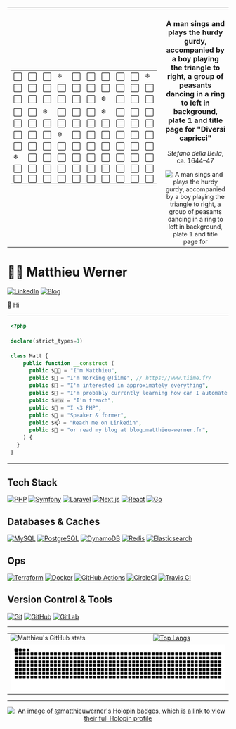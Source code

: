 
<table>
  <tr>
    <td style="width: 70%;"><table>
<tr><td>⬜</td><td>⬜</td><td>⬜</td><td>❄️</td><td>⬜</td><td>⬜</td><td>⬜</td><td>⬜</td><td>⬜</td><td>❄️</td></tr>
<tr><td>⬜</td><td>⬜</td><td>⬜</td><td>⬜</td><td>⬜</td><td>⬜</td><td>⬜</td><td>⬜</td><td>⬜</td><td>⬜</td></tr>
<tr><td>⬜</td><td>⬜</td><td>⬜</td><td>⬜</td><td>⬜</td><td>⬜</td><td>❄️</td><td>⬜</td><td>⬜</td><td>⬜</td></tr>
<tr><td>⬜</td><td>⬜</td><td>❄️</td><td>⬜</td><td>⬜</td><td>⬜</td><td>❄️</td><td>⬜</td><td>⬜</td><td>⬜</td></tr>
<tr><td>⬜</td><td>⬜</td><td>⬜</td><td>⬜</td><td>⬜</td><td>⬜</td><td>⬜</td><td>⬜</td><td>⬜</td><td>⬜</td></tr>
<tr><td>⬜</td><td>⬜</td><td>⬜</td><td>❄️</td><td>⬜</td><td>⬜</td><td>⬜</td><td>⬜</td><td>⬜</td><td>⬜</td></tr>
<tr><td>⬜</td><td>⬜</td><td>⬜</td><td>⬜</td><td>⬜</td><td>⬜</td><td>⬜</td><td>⬜</td><td>⬜</td><td>⬜</td></tr>
<tr><td>❄️</td><td>⬜</td><td>⬜</td><td>⬜</td><td>⬜</td><td>⬜</td><td>⬜</td><td>⬜</td><td>⬜</td><td>⬜</td></tr>
<tr><td>⬜</td><td>⬜</td><td>⬜</td><td>⬜</td><td>⬜</td><td>⬜</td><td>⬜</td><td>⬜</td><td>⬜</td><td>⬜</td></tr>
<tr><td>⬜</td><td>⬜</td><td>⬜</td><td>⬜</td><td>⬜</td><td>⬜</td><td>⬜</td><td>⬜</td><td>⬜</td><td>⬜</td></tr>
</table></td>
    <td style="width: 30%; text-align: center;">
      <h3>A man sings and plays the hurdy gurdy, accompanied by a boy playing the triangle to right, a group of peasants dancing in a ring to left in background, plate 1 and title page for "Diversi capricci"</h3>
      <p><em>Stefano della Bella</em>, ca. 1644–47</p>
      <img src="https://images.metmuseum.org/CRDImages/dp/original/DP817351.jpg" alt="A man sings and plays the hurdy gurdy, accompanied by a boy playing the triangle to right, a group of peasants dancing in a ring to left in background, plate 1 and title page for "Diversi capricci"" style="max-width: 100%;">
    </td>
  </tr>
</table>


# 👨‍💻 Matthieu Werner

[![LinkedIn](https://img.shields.io/badge/LinkedIn-Matthieu%20Werner-blue?style=for-the-badge&logo=linkedin)](https://www.linkedin.com/in/matthieu-werner-2427a5281/) [![Blog](https://img.shields.io/badge/Blog-Matthieu's%20Articles-brightgreen?style=for-the-badge&logo=hashnode)](https://blog.matthieu-werner.fr)


👋 Hi


<table style="border: none; border-collapse: collapse;">
  <tr>
    <td style="width: 50%; vertical-align: top;">

```php
<?php

declare(strict_types=1)

class Matt {
    public function __construct (
      public $👨‍💼 = "I'm Matthieu",
      public $🏢 = "I'm Working @Tiime", // https://www.tiime.fr/
      public $👀 = "I'm interested in approximately everything",
      public $🌱 = "I'm probably currently learning how can I automate useless stuff 🙈",
      public $🇫🇷 = "I'm french",
      public $🐘 = "I <3 PHP",
      public $📢 = "Speaker & former",
      public $📫 = "Reach me on Linkedin",
      public $📝 = "or read my blog at blog.matthieu-werner.fr",
    ) {
  }
}
```

</td>
<td style="width: 50%; text-align: right;">
<img width="100%" src="https://cdn.dribbble.com/users/906441/screenshots/4674322/scubacat_dribbbble.png" alt="Scuba Cat">
</td>
</tr>
</table>

## Tech Stack

[![PHP][PHP]][PHP-url]
[![Symfony][Symfony]][Symfony-url]
[![Laravel][Laravel.com]][Laravel-url]
[![Next.js][Next.js]][Next-url]
[![React][React.js]][React-url]
[![Go][Go]][Go-url]

## Databases & Caches

[![MySQL](https://img.shields.io/badge/MySQL-4479A1?style=for-the-badge&logo=mysql&logoColor=white)](https://www.mysql.com/)
[![PostgreSQL](https://img.shields.io/badge/PostgreSQL-336791?style=for-the-badge&logo=postgresql&logoColor=white)](https://www.postgresql.org/)
[![DynamoDB](https://img.shields.io/badge/DynamoDB-4053D6?style=for-the-badge&logo=amazon-dynamodb&logoColor=white)](https://aws.amazon.com/dynamodb/)
[![Redis](https://img.shields.io/badge/Redis-DC382D?style=for-the-badge&logo=redis&logoColor=white)](https://redis.io/)
[![Elasticsearch](https://img.shields.io/badge/Elasticsearch-005571?style=for-the-badge&logo=elasticsearch&logoColor=white)](https://www.elastic.co/elasticsearch/)

## Ops

[![Terraform](https://img.shields.io/badge/Terraform-623CE4?style=for-the-badge&logo=terraform&logoColor=white)](https://www.terraform.io/)
[![Docker](https://img.shields.io/badge/Docker-2496ED?style=for-the-badge&logo=docker&logoColor=white)](https://www.docker.com/)
[![GitHub Actions](https://img.shields.io/badge/GitHub%20Actions-2088FF?style=for-the-badge&logo=github-actions&logoColor=white)](https://github.com/features/actions)
[![CircleCI](https://img.shields.io/badge/CircleCI-343434?style=for-the-badge&logo=circleci&logoColor=white)](https://circleci.com/)
[![Travis CI](https://img.shields.io/badge/Travis%20CI-3EAAAF?style=for-the-badge&logo=travis-ci&logoColor=white)](https://travis-ci.org/)

## Version Control & Tools

[![Git](https://img.shields.io/badge/Git-F05032?style=for-the-badge&logo=git&logoColor=white)](https://git-scm.com/)
[![GitHub](https://img.shields.io/badge/GitHub-181717?style=for-the-badge&logo=github&logoColor=white)](https://github.com/)
[![GitLab](https://img.shields.io/badge/GitLab-FC6D26?style=for-the-badge&logo=gitlab&logoColor=white)](https://about.gitlab.com/)

---

<table>
  <tr>
    <td>
        <img src="https://github-readme-stats.vercel.app/api?username=matthieuwerner&show_icons=true" alt="Matthieu's GitHub stats">
    </td>
    <td>
      <a href="https://github.com/anuraghazra/github-readme-stats">
        <img src="https://github-readme-stats.vercel.app/api/top-langs/?username=matthieuwerner&show_icons=true&layout=compact" alt="Top Langs">
      </a>
    </td>
  </tr>
  <tr>
    <td colspan="2">
      <picture>
		  <source media="(prefers-color-scheme: dark)" srcset="https://raw.githubusercontent.com/matthieuwerner/matthieuwerner/output/github-contribution-grid-snake-dark.svg">
		  <source media="(prefers-color-scheme: light)" srcset="https://raw.githubusercontent.com/matthieuwerner/matthieuwerner/output/github-contribution-grid-snake.svg">
		  <img alt="Github contribution grid snake animation" src="https://raw.githubusercontent.com/matthieuwerner/matthieuwerner/output/github-contribution-grid-snake.svg">
      </picture>
    </td>
  </tr>
</table>

---

<p align="center">
	<a href="https://holopin.io/@matthieuwerner">
      <img src="https://holopin.me/matthieuwerner" alt="An image of @matthieuwerner's Holopin badges, which is a link to view their full Holopin profile">
    </a>
</p>

<!-- MARKDOWN LINKS & IMAGES -->
<!-- https://www.markdownguide.org/basic-syntax/#reference-style-links -->
[contributors-shield]: https://img.shields.io/github/contributors/othneildrew/Best-README-Template.svg?style=for-the-badge
[contributors-url]: https://github.com/othneildrew/Best-README-Template/graphs/contributors
[forks-shield]: https://img.shields.io/github/forks/othneildrew/Best-README-Template.svg?style=for-the-badge
[forks-url]: https://github.com/othneildrew/Best-README-Template/network/members
[stars-shield]: https://img.shields.io/github/stars/othneildrew/Best-README-Template.svg?style=for-the-badge
[stars-url]: https://github.com/othneildrew/Best-README-Template/stargazers
[issues-shield]: https://img.shields.io/github/issues/othneildrew/Best-README-Template.svg?style=for-the-badge
[issues-url]: https://github.com/othneildrew/Best-README-Template/issues
[license-shield]: https://img.shields.io/github/license/othneildrew/Best-README-Template.svg?style=for-the-badge
[license-url]: https://github.com/othneildrew/Best-README-Template/blob/master/LICENSE.txt
[linkedin-shield]: https://img.shields.io/badge/-LinkedIn-black.svg?style=for-the-badge&logo=linkedin&colorB=555
[linkedin-url]: https://linkedin.com/in/othneildrew
[product-screenshot]: images/screenshot.png

[Next.js]: https://img.shields.io/badge/next.js-000000?style=for-the-badge&logo=nextdotjs&logoColor=white
[Next-url]: https://nextjs.org/
[React.js]: https://img.shields.io/badge/React-20232A?style=for-the-badge&logo=react&logoColor=61DAFB
[React-url]: https://reactjs.org/
[Laravel.com]: https://img.shields.io/badge/Laravel-FF2D20?style=for-the-badge&logo=laravel&logoColor=white
[Laravel-url]: https://laravel.com
[Symfony]: https://img.shields.io/badge/Symfony-000?logo=symfony&logoColor=fff&style=for-the-badge
[Symfony-url]: https://symfony.com
[Go]: https://img.shields.io/badge/Go-00ADD8?logo=go&logoColor=fff&style=for-the-badge
[Go-url]: https://go.dev/
[PHP]: https://img.shields.io/badge/PHP-777BB4?logo=php&logoColor=fff&style=for-the-badge
[PHP-url]: https://php.net

